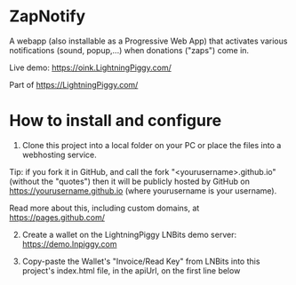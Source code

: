 # ZapNotify

A webapp (also installable as a Progressive Web App) that activates various notifications (sound, popup,...) when donations ("zaps") come in.

Live demo: https://oink.LightningPiggy.com/

Part of https://LightningPiggy.com/

# How to install and configure

1) Clone this project into a local folder on your PC or place the files into a webhosting service.

Tip: if you fork it in GitHub, and call the fork "\<yourusername\>.github.io" (without the "quotes") then
it will be publicly hosted by GitHub on https://yourusername.github.io (where yourusername is your username).

Read more about this, including custom domains, at https://pages.github.com/

2) Create a wallet on the LightningPiggy LNBits demo server: https://demo.lnpiggy.com

3) Copy-paste the Wallet's "Invoice/Read Key" from LNBits into this project's index.html file, in the apiUrl, on the first line below <script>.

For example, if your LNBits Wallet's Invoice/Read Key is 1c1077016ce746b6beae47c5890a8422
then in index.html, you should have:

```
const apiUrl = "wss://demo.lnpiggy.com/api/v1/ws/1c1077016ce746b6beae47c5890a8422";
```
4) Create a LNURLp(ay) link (= reusable payment string) in LNBits for the newly created wallet.

Enable the LNURLp extension in LNBits, click "NEW PAY LINK" and use settings such as:
- Wallet: choose the newly created lnbits wallet
- Item description: "Donation to LightningPiggy.com" (users will see this in their wallet when they zap)
- Lightning Address: oink (or whatever you like)
- Min: 1000 (default value that wallet will show)
- Max: 100000000 (is this too low?)
- Currency: satoshis
- Comment maximum characters: 255
- Webhook URL: not needed
- Success message (optional): Oink! Thank you! Oink, oink!
- Nostr: Enable nostr zaps

5) Copy-paste the lightning:LNURL link from LNBits into this project's index.html file.
Do the same for the lightning address (if you created one as part of the LNURLp setup).

For example, if your LNURLp link is lightning:LNURL1DP68GURN8GHJ7ER9D4HJUMRWWP5KWEME9E3K7MF0D3H82UNVWQHNVKN8FFE85WY0TEP
and your lightning address is oink@demo.lnpiggy.com then you should have in index.html something like:

```
<a href="lightning:LNURL1DP68GURN8GHJ7ER9D4HJUMRWWP5KWEME9E3K7MF0D3H82UNVWQHNVKN8FFE85WY0TEP" class="text-secondary"><img class="QR" src="QR.png"/></a>
<a href="lightning:oink@demo.lnpiggy.com" class="text-secondary"><h2>oink@demo.lnpiggy.com</h2></a>

6) Also replace this project's QR.png file with the QR code of the LNURL pay link. You can just right-click the QR code in LNBits and click "Save image as..."
```

# How to use

If the files are hosted somewhere (such as https://yourusername.github.io/) then open that website.
Or if you have them locally on your PC, open the index.html file in a webbrowser.

Click the "Enable audio and visual notifications" button to allow the browser to play audio (blocked if the user hasn't interacted with the page) and to connect the websocket and wait for incoming payments.

Note that you can also install the applications as a Progressive Web App.
Do this, in Chrome for example, by clicking the menu in the top right (three dots) and choosing "Install LightningPiggy Oink..."

# How it works

The index.html file opens a websocket to LNBits using Javascript.

LNBits sends a notification over that websocket when a payment comes in.

The index.html parses the incoming payment data (amount, comment), plays an MP3 and shows a message and the comment to the user for 10 seconds.
